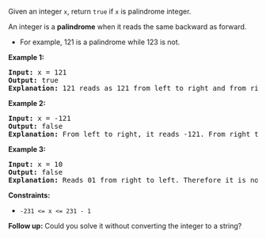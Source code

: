 Given an integer <code>x</code>, return <code>true</code> if <code>x</code> is palindrome integer.

An integer is a <strong>palindrome</strong> when it reads the same backward as forward.
- For example, 121 is a palindrome while 123 is not.


<b>Example 1:</b>

<pre>
<b>Input:</b> x = 121
<b>Output:</b> true
<b>Explanation:</b> 121 reads as 121 from left to right and from right to left.
</pre>

<b>Example 2:</b>

<pre>
<b>Input:</b> x = -121
<b>Output:</b> false
<b>Explanation:</b> From left to right, it reads -121. From right to left, it becomes 121-. Therefore it is not a palindrome.
</pre>

<b>Example 3:</b>

<pre>
<b>Input:</b> x = 10
<b>Output:</b> false
<b>Explanation:</b> Reads 01 from right to left. Therefore it is not a palindrome.
</pre>


<b>Constraints:</b>

- <code>-231 <= x <= 231 - 1</code>


<b>Follow up:</b> Could you solve it without converting the integer to a string?
